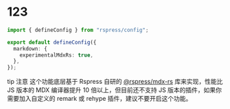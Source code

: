 # 123

```ts
import { defineConfig } from "rspress/config";

export default defineConfig({
  markdown: {
    experimentalMdxRs: true,
  },
});
```

tip 注意
这个功能底层基于 Rspress 自研的 [@rspress/mdx-rs](https://github.com/web-infra-dev/mdx-rs) 库来实现，性能比 JS 版本的 MDX 编译器提升 10 倍以上，但目前还不支持 JS 版本的插件，如果你需要加入自定义的 remark 或 rehype 插件，建议不要开启这个功能。
